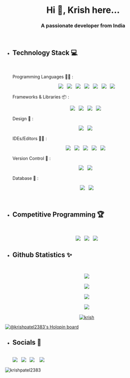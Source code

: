 <h1 align="center">Hi 👋,  Krish here...</h1> 
<h3 align="center">A passionate developer from India</h3>
<br>


* <h2><strong>Technology Stack 💻</strong></h2>
  <br>
  
   Programming Languages 👨‍💻 :
   <br>
   <p align='center'>
    <img src="https://img.shields.io/badge/Java-%23E34F26?style=for-the-badge&logo=java&logoColor=white">&nbsp;&nbsp;
    <img src="https://img.shields.io/badge/C-239120?style=for-the-badge&logo=c&logoColor=white">&nbsp;&nbsp;
    <img src="https://img.shields.io/badge/python-3670A0?style=for-the-badge&logo=python&logoColor=ffdd54">&nbsp;&nbsp;
    <img src="https://img.shields.io/badge/html5-de9921.svg?style=for-the-badge&logo=html5&logoColor=white">&nbsp;&nbsp;
    <img src="https://img.shields.io/badge/css3-%231572B6.svg?style=for-the-badge&logo=css3&logoColor=white">&nbsp;&nbsp;
    <img src="https://img.shields.io/badge/.NET-5C2D91?style=for-the-badge&logo=.net&logoColor=white">&nbsp;&nbsp;
    <img src="https://img.shields.io/badge/markdown-%23000000.svg?style=for-the-badge&logo=markdown&logoColor=white">
   </p>

   Frameworks & Libraries 📦 :
   <br>
   <p align='center'>
    <img src="https://img.shields.io/badge/springboot-%23E34F26.svg?style=for-the-badge&logo=springboot&logoColor=white">&nbsp;&nbsp;
    <img src="https://img.shields.io/badge/bootstrap-%23563D7C.svg?style=for-the-badge&logo=bootstrap&logoColor=white">&nbsp;&nbsp;
    <img src="https://img.shields.io/badge/django-%23092E20.svg?style=for-the-badge&logo=django&logoColor=white">&nbsp;&nbsp;
    <img src="https://img.shields.io/badge/node.js-6DA55F?style=for-the-badge&logo=node.js&logoColor=white">&nbsp;&nbsp;
   </p>

   Design 🎨 :
   <br>
   <p align='center'>
     <img src="https://img.shields.io/badge/figma-5C2D91?style=for-the-badge&logo=figma&logoColor=white">&nbsp;&nbsp; 
     <img src="https://img.shields.io/badge/Adobe%20Photoshop-31A8FF?style=for-the-badge&logo=Adobe%20Photoshop&logoColor=black">&nbsp;&nbsp;
   </p>

   IDEs/Editors 👨‍🔧 :
   <br>
   <p align="center">
    <img src="https://img.shields.io/badge/eclipse-%23E34F26.svg?style=for-the-badge&logo=eclipse&logoColor=white">&nbsp;&nbsp;
    <img src="https://img.shields.io/badge/sublime_text-%23575757.svg?style=for-the-badge&logo=sublime-text&logoColor=important">&nbsp;&nbsp;
    <img src="https://img.shields.io/badge/Visual%20Studio%20Code-0078d7.svg?style=for-the-badge&logo=visual-studio-code&logoColor=white">&nbsp;&nbsp;
    <img src="https://img.shields.io/badge/Visual_Studio-5C2D91?style=for-the-badge&logo=visual%20studio&logoColor=white">&nbsp;&nbsp;
    <img src="https://img.shields.io/badge/Android_Studio-239120?style=for-the-badge&logo=android-studio&logoColor=white">&nbsp;&nbsp;
   </p>

   Version Control 🔧 :
   <br>
   <p align='center'>
    <img src="https://img.shields.io/badge/github-%23E34F26.svg?style=for-the-badge&logo=github&logoColor=white">&nbsp;&nbsp;
    <img src="https://img.shields.io/badge/git-%23121011.svg?style=for-the-badge&logo=git&logoColor=white">&nbsp;&nbsp;
   </p>

   Database 💾 :
   <br>
   <p align='center'>
    <img src="https://img.shields.io/badge/mysql-%2300f.svg?style=for-the-badge&logo=mysql&logoColor=white">&nbsp;&nbsp;
    <img src="https://img.shields.io/badge/MongoDB-4EA94B?style=for-the-badge&logo=mongodb&logoColor=white">
   </p>    
   <br>
* <h2><strong>Competitive Programming 🏆</strong></h2>
  <br>
    <p align='center'>
      <img src="https://img.shields.io/badge/dynamic/json?label=CodeChef&query=%24.rating&url=https://competitive-coding-api.herokuapp.com/api/codechef/krish_patel&%20&logo=codechef&logoColor=f5f5dc&labelColor=7b5e47&style=flat-round&logo=appveyor&cacheSeconds=86400k">&nbsp;&nbsp;
      <img src="https://cp-logo.vercel.app/leetcode/krishpatel2383?logo=true">&nbsp;&nbsp;
      <img src="https://img.shields.io/badge/-Hackerrank-2EC866?style=flat-round&logo=HackerRank&logoColor=white">
    </p>

* <h2><strong>Github Statistics ✨</h2></strong>
  <br>
    <p align='center'>
   <!--   <img src="https://github-readme-stats.vercel.app/api?username=krishpatel2383&show_icons=true&include_all_commits=true&theme=tokyonight&count_private=true&hide=issues&hide_border=true"><br><br> -->
      <img src="https://github-readme-streak-stats.herokuapp.com/?user=krishpatel2383&theme=tokyonight&hide_border=false&ring=1EE2BF&fire=E25525&hide_border=true"><br><br>
      <img src="https://github-profile-summary-cards.vercel.app/api/cards/profile-details?username=krishpatel2383&hide=border&theme=tokyonight"><br><br>
      <img src="https://github-profile-summary-cards.vercel.app/api/cards/productive-time?username=krishpatel2383&theme=tokyonight"><br><br>
      <img src="https://github-widgetbox.vercel.app/api/profile?username=krishpatel2383&data=followers,repositories,stars,commits&theme=dracula"><br><br>
      <a href="https://github.com/ryo-ma/github-profile-trophy"><img src="https://github-profile-trophy.vercel.app/?username=krishpatel2383&theme=tokyonight&column=-1&margin-w=15&margin-h=15" alt="krish" /></a>
<!--       <img src="https://activity-graph.herokuapp.com/graph?username=krishpatel2383&theme=tokyo-night&area=true&hide_border=true"><br><br> -->
  </p>

[![@krishpatel2383's Holopin board](https://holopin.me/krishpatel2383)](https://holopin.io/@krishpatel2383)

* <h2><strong>Socials 📱</h2></strong>
  <br>
    <a href="https://twitter.com/krishpatel_2383" style="outline:none;"><img src="https://img.shields.io/badge/twitter-0077B5?style=for-the-badge&logo=twitter&logoColor=white"></a>&nbsp;&nbsp;
    <a href="https://www.linkedin.com/in/krish-patel-32a2bb201/" style="outline:none;"><img src="https://img.shields.io/badge/LinkedIn-0077B5?style=for-the-badge&logo=linkedin&logoColor=white"></a>&nbsp;&nbsp;
    <a href="https://t.me/krish_patel" style="outline:none;"><img src="https://img.shields.io/badge/Telegram-2CA5E0?style=for-the-badge&logo=telegram&logoColor=white"></a>
    &nbsp;&nbsp;
    <a href="https://instagram.com/ig_krishp" style="outline:none;"><img src="https://img.shields.io/badge/instagram-e4405f?style=for-the-badge&logo=instagram&logoColor=white"></a>

<p align="left"> <img src="https://komarev.com/ghpvc/?username=krishpatel2383&label=Profile%20views&color=red&style=for-the-badge" alt="krishpatel2383" />
